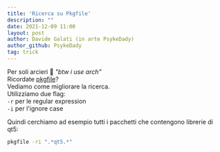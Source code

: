```yaml
---
title: 'Ricerca su Pkgfile'
description: ""
date: 2021-12-09 11:00
layout: post
author: Davide Galati (in arte PsykeDady)
author_github: PsykeDady
tag: trick
---
```


Per soli arcieri 🏹 *"btw i use arch"*  
Ricordate [pkgfile](https://feed.linuxpeople.org/posts/pkgfile)?  
Vediamo come migliorare la ricerca.  
Utilizziamo due flag:  
`-r` per le regular expression  
`-i` per l'ignore case  

Quindi cerchiamo ad esempio tutti i pacchetti che contengono librerie di qt5:  

```bash
pkgfile -ri ".*qt5.*"
```
